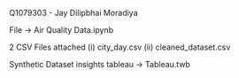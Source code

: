 Q1079303 - Jay Dilipbhai Moradiya

File -> Air Quality Data.ipynb

2 CSV Files attached (i) city_day.csv (ii) cleaned_dataset.csv

Synthetic Dataset insights tableau -> Tableau.twb

